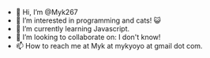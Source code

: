 - 👋 Hi, I’m @Myk267
- 👀 I’m interested in programming and cats! 😺
- 🌱 I’m currently learning Javascript.
- 💞️ I’m looking to collaborate on: I don't know!
- 📫 How to reach me at Myk at mykyoyo at gmail dot com.

<!---
Myk267/Myk267 is a ✨ special ✨ repository because its `README.md` (this file) appears on your GitHub profile.
You can click the Preview link to take a look at your changes.
--->
